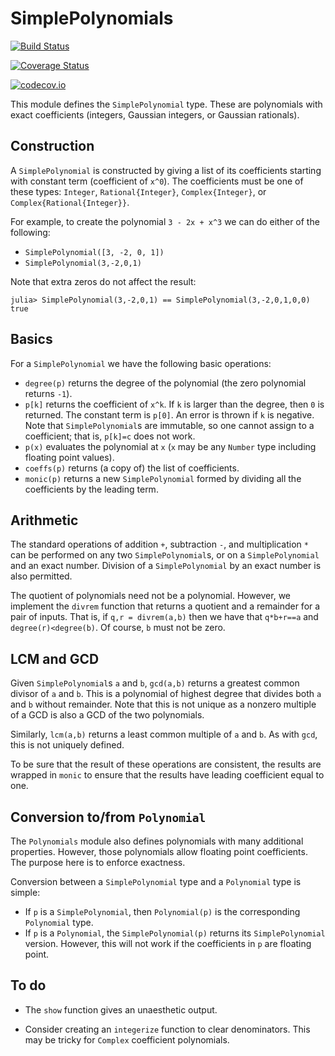 # SimplePolynomials


[![Build Status](https://travis-ci.org/scheinerman/SimplePolynomials.jl.svg?branch=master)](https://travis-ci.org/scheinerman/SimplePolynomials.jl)

[![Coverage Status](https://coveralls.io/repos/scheinerman/SimplePolynomials.jl/badge.svg?branch=master&service=github)](https://coveralls.io/github/scheinerman/SimplePolynomials.jl?branch=master)

[![codecov.io](http://codecov.io/github/scheinerman/SimplePolynomials.jl/coverage.svg?branch=master)](http://codecov.io/github/scheinerman/SimplePolynomials.jl?branch=master)



This module defines the `SimplePolynomial` type. These are polynomials
with exact coefficients (integers, Gaussian integers, or Gaussian rationals).


## Construction

A `SimplePolynomial` is constructed by giving a list of its
coefficients starting with constant term (coefficient of `x^0`). The
coefficients must be one of these types: `Integer`, `Rational{Integer}`,
`Complex{Integer}`, or `Complex{Rational{Integer}}`.

For example, to create the polynomial `3 - 2x + x^3` we can do
either of the following:
* `SimplePolynomial([3, -2, 0, 1])`
* `SimplePolynomial(3,-2,0,1)`

Note that extra zeros do not affect the result:
```
julia> SimplePolynomial(3,-2,0,1) == SimplePolynomial(3,-2,0,1,0,0)
true
```

## Basics

For a `SimplePolynomial` we have the following basic operations:
* `degree(p)` returns the degree of the polynomial (the zero polynomial
  returns `-1`).
* `p[k]` returns the coefficient of `x^k`. If `k` is larger than the degree,
then `0` is returned. The constant term is `p[0]`. An error is thrown if
`k` is negative. Note that `SimplePolynomial`s are immutable, so one cannot
assign to a coefficient; that is, `p[k]=c` does not work.
* `p(x)` evaluates the polynomial at `x` (`x` may be any `Number` type
  including floating point values).
* `coeffs(p)` returns (a copy of) the list of coefficients.
* `monic(p)` returns a new `SimplePolynomial` formed by dividing
all the coefficients by the leading term.


## Arithmetic

The standard operations of addition `+`, subtraction `-`, and
multiplication `*` can be performed on any two `SimplePolynomial`s,
or on a `SimplePolynomial` and an exact number.
Division of a `SimplePolynomial` by an exact number is also permitted.

The quotient of polynomials need not be a polynomial. However, we
implement the `divrem` function that returns a quotient and a remainder
for a pair of inputs. That is, if `q,r = divrem(a,b)` then we have that
`q*b+r==a` and `degree(r)<degree(b)`. Of course, `b` must not be zero.

## LCM and GCD

Given  `SimplePolynomial`s `a` and `b`, `gcd(a,b)` returns a greatest
common divisor of `a` and `b`. This is a polynomial of highest degree
that divides both `a` and `b` without remainder. Note that this is
not unique as a nonzero multiple of a GCD is also a GCD of the two
polynomials.

Similarly, `lcm(a,b)` returns a least common multiple of `a` and `b`.
As with `gcd`, this is not uniquely defined.

To be sure that the result of these operations are consistent, the
results are wrapped in `monic` to ensure that the results
have leading coefficient equal to one.

## Conversion to/from `Polynomial`

The `Polynomials` module also defines polynomials with many additional
properties. However, those polynomials allow floating point coefficients.
The purpose here is to enforce exactness.

Conversion between a `SimplePolynomial` type and a `Polynomial` type is
simple:
* If `p` is a `SimplePolynomial`, then `Polynomial(p)` is the corresponding
`Polynomial` type.
* If `p` is a `Polynomial`, the `SimplePolynomial(p)` returns its
`SimplePolynomial` version. However, this will not work if the coefficients
in `p` are floating point.





## To do

* The `show` function gives an unaesthetic output.

* Consider creating an `integerize` function to clear denominators. This
may be tricky for `Complex` coefficient polynomials.
